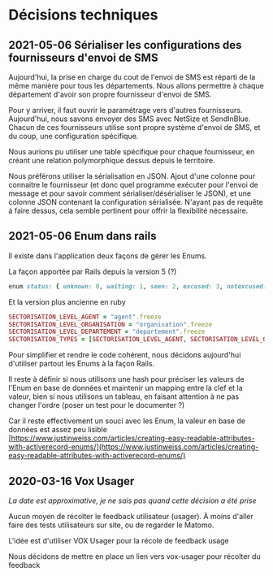 # Décisions techniques

## 2021-05-06 Sérialiser les configurations des fournisseurs d'envoi de SMS

Aujourd'hui,  la prise en charge du cout de l'envoi de SMS est réparti de la même manière pour tous les départements. Nous allons permettre à chaque département d'avoir son propre fournisseur d'envoi de SMS.

Pour y arriver, il faut ouvrir le paramétrage vers d'autres fournisseurs. Aujourd'hui, nous savons envoyer des SMS avec NetSize et SendInBlue. Chacun de ces fournisseurs utilise sont propre système d'envoi de SMS, et du coup, une configuration spécifique.

Nous aurions pu utiliser une table spécifique pour chaque fournisseur, en créant une relation polymorphique dessus depuis le territoire.

Nous préférons utiliser la sérialisation en JSON. Ajout d'une colonne pour connaitre le fournisseur \(et donc quel programme exécuter pour l'envoi de message et pour savoir comment sérialiser/désérialiser le JSON\), et une colonne JSON contenant la configuration sérialisée. N'ayant pas de requête à faire dessus, cela semble pertinent pour offrir la flexibilité nécessaire.



## 2021-05-06 Enum dans rails

Il existe dans l'application deux façons de gérer les Enums. 

La façon apportée par Rails depuis la version 5 \(?\)

```ruby
enum status: { unknown: 0, waiting: 1, seen: 2, excused: 3, notexcused: 4 }
```

Et la version plus ancienne en ruby

```ruby
SECTORISATION_LEVEL_AGENT = "agent".freeze
SECTORISATION_LEVEL_ORGANISATION = "organisation".freeze
SECTORISATION_LEVEL_DEPARTEMENT = "departement".freeze
SECTORISATION_TYPES = [SECTORISATION_LEVEL_AGENT, SECTORISATION_LEVEL_ORGANISATION, SECTORISATION_LEVEL_DEPARTEMENT].freeze
```

Pour simplifier et rendre le code cohérent, nous décidons aujourd'hui d'utiliser partout les Enums à la façon Rails.

Il reste à définir si nous utilisons une hash pour préciser les valeurs de l'Enum en base de données et maintenir un mapping entre la clef et la valeur, bien si nous utilisons un tableau, en faisant attention à ne pas changer l'ordre \(poser un test pour le documenter ?\)

Car il reste effectivement un souci avec les Enum, la valeur en base de données est assez peu lisible [https://www.justinweiss.com/articles/creating-easy-readable-attributes-with-activerecord-enums/](https://www.justinweiss.com/articles/creating-easy-readable-attributes-with-activerecord-enums/)

## 2020-03-16 Vox Usager

_La date est approximative, je ne sais pas quand cette décision a été prise_

Aucun moyen de récolter le feedback utilisateur \(usager\). À moins d'aller faire des tests utilisateurs sur site, ou de regarder le Matomo.

L'idée est d'utiliser VOX Usager pour la récole de feedback usage

Nous décidons de mettre en place un lien vers vox-usager pour récolter du feedback



